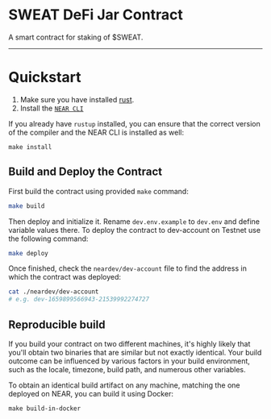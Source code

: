 # SWEAT DeFi Jar Contract

A smart contract for staking of $SWEAT.

---

# Quickstart

1. Make sure you have installed [rust](https://rust.org/).
2. Install the [`NEAR CLI`](https://github.com/near/near-cli#setup)

If you already have `rustup` installed, you can ensure that the correct version of the compiler and the NEAR CLI is installed as well: 

```shell
make install
```

## Build and Deploy the Contract
First build the contract using provided `make` command:

```bash
make build
```

Then deploy and initialize it. Rename `dev.env.example` to `dev.env` and define variable values there. To deploy the contract to dev-account on Testnet use the following command:

```bash
make deploy
```

Once finished, check the `neardev/dev-account` file to find the address in which the contract was deployed:

```bash
cat ./neardev/dev-account
# e.g. dev-1659899566943-21539992274727
```

## Reproducible build

If you build your contract on two different machines, it's highly likely that you'll obtain two binaries that are 
similar but not exactly identical. Your build outcome can be influenced by various factors in your build environment, 
such as the locale, timezone, build path, and numerous other variables.

To obtain an identical build artifact on any machine, matching the one deployed on NEAR, you can build it using Docker:

```shell
make build-in-docker
```

